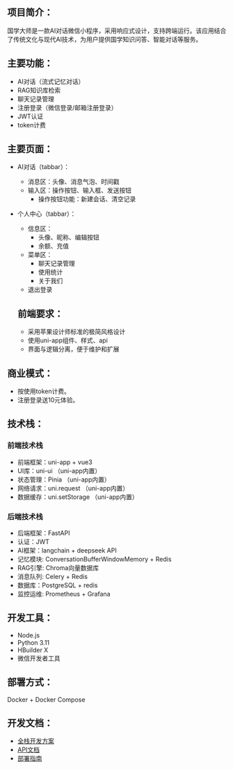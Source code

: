 ## 项目简介：
国学大师是一款AI对话微信小程序，采用响应式设计，支持跨端运行。该应用结合了传统文化与现代AI技术，为用户提供国学知识问答、智能对话等服务。

## 主要功能：
- AI对话（流式记忆对话）
- RAG知识库检索
- 聊天记录管理
- 注册登录（微信登录/邮箱注册登录）
- JWT认证
- token计费


## 主要页面：
- AI对话（tabbar）：
  - 消息区：头像、消息气泡、时间戳
  - 输入区：操作按钮、输入框、发送按钮
    - 操作按钮功能：新建会话、清空记录
- 个人中心（tabbar）：
  - 信息区：
    - 头像、昵称、编辑按钮
    - 余额、充值
  - 菜单区：
    - 聊天记录管理
    - 使用统计
    - 关于我们
  - 退出登录

  ## 前端要求：
  - 采用苹果设计师标准的极简风格设计
  - 使用uni-app组件、样式、api
  - 界面与逻辑分离，便于维护和扩展

## 商业模式：
- 按使用token计费。
- 注册登录送10元体验。

## 技术栈：
### 前端技术栈
- 前端框架：uni-app + vue3
- UI库：uni-ui （uni-app内置）
- 状态管理：Pinia （uni-app内置）
- 网络请求：uni.request （uni-app内置）
- 数据缓存：uni.setStorage （uni-app内置）

### 后端技术栈
- 后端框架：FastAPI
- 认证：JWT
- AI框架：langchain + deepseek API 
- 记忆模块: ConversationBufferWindowMemory + Redis
- RAG引擎: Chroma向量数据库
- 消息队列: Celery + Redis
- 数据库：PostgreSQL + redis
- 监控运维: Prometheus + Grafana

## 开发工具：
- Node.js
- Python 3.11
- HBuilder X
- 微信开发者工具

## 部署方式：
Docker + Docker Compose

## 开发文档：
- [全栈开发方案](dev.md)
- [API文档](docs/api/api-documentation.md)
- [部署指南](docs/deployment/deployment-guide.md)